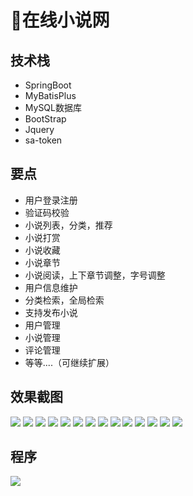 # 📕在线小说网 <Badge type="warning" text="毕设" vertical="top" />

<MyGlobalComponent />

## 技术栈
- SpringBoot
- MyBatisPlus
- MySQL数据库
- BootStrap
- Jquery
- sa-token

## 要点
- 用户登录注册
- 验证码校验
- 小说列表，分类，推荐
- 小说打赏
- 小说收藏
- 小说章节
- 小说阅读，上下章节调整，字号调整
- 用户信息维护
- 分类检索，全局检索
- 支持发布小说
- 用户管理
- 小说管理
- 评论管理
- 等等....（可继续扩展）

## 效果截图
![](http://cdn.qiniu.liyansheng.top/img/20240611103159.png)
![](http://cdn.qiniu.liyansheng.top/img/20240611103142.png)
![](http://cdn.qiniu.liyansheng.top/img/20240611102811.png)
![](http://cdn.qiniu.liyansheng.top/img/20240611102832.png)
![](http://cdn.qiniu.liyansheng.top/img/20240611102851.png)
![](http://cdn.qiniu.liyansheng.top/img/20240611102921.png)
![](http://cdn.qiniu.liyansheng.top/img/20240611102946.png)
![](http://cdn.qiniu.liyansheng.top/img/20240611103013.png)
![](http://cdn.qiniu.liyansheng.top/img/20240611103042.png)
![](http://cdn.qiniu.liyansheng.top/img/20240611103100.png)
![](http://cdn.qiniu.liyansheng.top/img/20240611103224.png)
![](http://cdn.qiniu.liyansheng.top/img/20240611103253.png)
![](http://cdn.qiniu.liyansheng.top/img/20240611103315.png)
![](http://cdn.qiniu.liyansheng.top/img/20240611103355.png)

## 程序
![](http://cdn.qiniu.liyansheng.top/img/20240713010953.png)